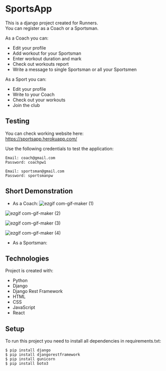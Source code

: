 # SportsApp
This is a django project created for Runners.  
You can register as a Coach or a Sportsman.

As a Coach you can:
* Edit your profile
* Add workout for your Sportsman
* Enter workout duration and mark
* Check out workouts report
* Write a message to single Sportsman or all your Sportsmen

As a Sport you can:
* Edit your profile
* Write to your Coach
* Check out your workouts
* Join the club

## Testing
You can check working website here:\
https://sportsapp.herokuapp.com/  

Use the following credentials to test the application:
```
Email: coach@gmail.com
Password: coachpw1
```

```
Email: sportsman@gmail.com
Password: sportsmanpw
```

## Short Demonstration 
* As a Coach:
![ezgif com-gif-maker (1)](https://user-images.githubusercontent.com/81069467/214874366-ecc1411f-bc6f-4eb4-998f-5e5ac57c3de6.gif)
  
![ezgif com-gif-maker (2)](https://user-images.githubusercontent.com/81069467/214875001-5a342a50-f893-4b88-b37f-7053ef9323a1.gif)
  
![ezgif com-gif-maker (3)](https://user-images.githubusercontent.com/81069467/214875534-5387d432-3f0e-4757-97bc-0c4d695cd49c.gif)
  
![ezgif com-gif-maker (4)](https://user-images.githubusercontent.com/81069467/214875901-9091314a-1126-4af3-a930-5d8552d551ed.gif)
  
  
* As a Sportsman:


## Technologies
Project is created with:
* Python
* Django
* Django Rest Framework
* HTML
* CSS
* JavaScript
* React


## Setup
To run this project you need to install all dependencies in requirements.txt:
```
$ pip install django
$ pip install djangorestframework
$ pip install gunicorn
$ pip install boto3
```

